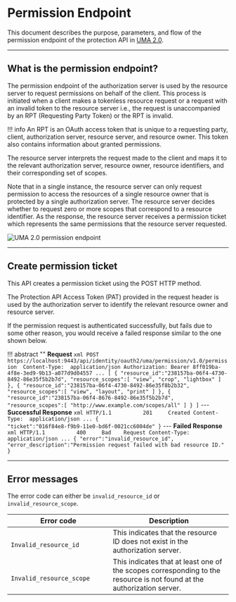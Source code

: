 # Permission Endpoint
 
This document describes the purpose, parameters, and flow of the permission endpoint of the protection API in [UMA 2.0]({{base_path}}/user-managed-access). 

----

## What is the permission endpoint? 

The permission endpoint of the authorization server is used by the resource server to request permissions on behalf of the client. This process is initiated when a client makes a tokenless resource request or a request with an invalid token to the resource server i.e., the request is unaccompanied by an RPT (Requesting Party Token) or the RPT is invalid.

!!! info
    An RPT is an OAuth access token that is unique to a requesting party, client, authorization server, resource server, and resource owner. This token also contains information about granted permissions.

The resource server interprets the request made to the client and maps it to the relevant authorization server, resource owner, resource identifiers, and their corresponding set of scopes. 

Note that in a single instance, the resource server can only request permission to access the resources of a single resource owner that is protected by a single authorization server. The resource server decides whether to request zero or more scopes that correspond to a resource identifier. As the response, the resource server receives a permission ticket which represents the same permissions that the resource server requested. 

![UMA 2.0 permission endpoint]({{base_path}}/assets/img/concepts/uma-permission-endpoint.png)

----

## Create permission ticket

This API creates a permission ticket using the POST HTTP method.  

The Protection API Access Token (PAT) provided in the request header is used by the authorization server to identify the relevant resource owner and resource server.

If the permission request is authenticated successfully, but fails due to some other reason, you would receive a failed response similar to the one shown below.

!!! abstract ""
    **Request**
    ``` xml
    POST https://localhost:9443/api/identity/oauth2/uma/permission/v1.0/permission 
    Content-Type:  application/json
    Authorization: Bearer 8ff019ba-4f8e-3ed9-9b13-a077d9d04557
    ...
    [
        {
        "resource_id":"238157ba-06f4-4730-8492-86e35f5b2b7d",
        "resource_scopes":[
            "view",
            "crop",
            "lightbox"
        ]
        },
        {
        "resource_id":"238157ba-06f4-4730-8492-86e35f8b2b32",
        "resource_scopes":[
            "view",
            "layout",
            "print"
        ]
        },
        {
        "resource_id":"238157ba-06f4-8676-8492-86e35f5b2b7d",
        "resource_scopes":[
            "http://www.example.com/scopes/all"
        ]
        }
    ]
    ```
    ---
    **Successful Response**
    ``` xml
    HTTP/1.1          201     Created
    Content-Type:  application/json
    ...
    {                           
        "ticket":"016f84e8-f9b9-11e0-bd6f-0021cc6004de"
    }
    ```
    ---
    **Failed Response**
    ``` xml
    HTTP/1.1          400     Bad    Request
    Content-Type:  application/json
    ...
    {
        "error":"invalid_resource_id",
        "error_description":"Permission request failed with bad resource ID."
    }
    ```

----

## Error messages

The error code can either be `invalid_resource_id` or `invalid_resource_scope`.

| Error code                                        | Description                                                                                                            |
|---------------------------------------------------|------------------------------------------------------------------------------------------------------------------------|
| `             Invalid_resource_id            `    | This indicates that the resource ID does not exist in the authorization server.                                        |
| `             Invalid_resource_scope            ` | This indicates that at least one of the scopes corresponding to the resource is not found at the authorization server. |
